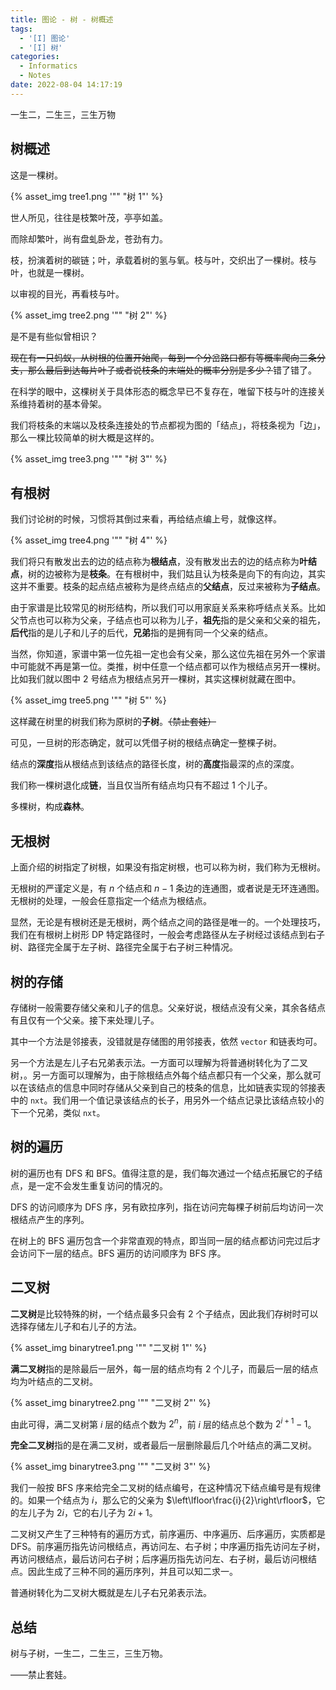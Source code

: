 ```yaml
---
title: 图论 - 树 - 树概述
tags:
  - '[I] 图论'
  - '[I] 树'
categories:
  - Informatics
  - Notes
date: 2022-08-04 14:17:19
---
```



一生二，二生三，三生万物

<!--more-->

## 树概述

这是一棵树。

{% asset_img tree1.png '"" "树 1"' %}

世人所见，往往是枝繁叶茂，亭亭如盖。

而除却繁叶，尚有盘虬卧龙，苍劲有力。

枝，扮演着树的碳链；叶，承载着树的氢与氧。枝与叶，交织出了一棵树。枝与叶，也就是一棵树。

以审视的目光，再看枝与叶。

{% asset_img tree2.png '"" "树 2"' %}

是不是有些似曾相识？

~~现在有一只蚂蚁，从树根的位置开始爬，每到一个分岔路口都有等概率爬向三条分支，那么最后到达每片叶子或者说枝条的末端处的概率分别是多少？~~错了错了。

在科学的眼中，这棵树关于具体形态的概念早已不复存在，唯留下枝与叶的连接关系维持着树的基本骨架。

我们将枝条的末端以及枝条连接处的节点都视为图的「结点」，将枝条视为「边」，那么一棵比较简单的树大概是这样的。

{% asset_img tree3.png '"" "树 3"' %}

## 有根树

我们讨论树的时候，习惯将其倒过来看，再给结点编上号，就像这样。

{% asset_img tree4.png '"" "树 4"' %}

我们将只有散发出去的边的结点称为**根结点**，没有散发出去的边的结点称为**叶结点**，树的边被称为是**枝条**。在有根树中，我们姑且认为枝条是向下的有向边，其实这并不重要。枝条的起点结点被称为是终点结点的**父结点**，反过来被称为**子结点**。

由于家谱是比较常见的树形结构，所以我们可以用家庭关系来称呼结点关系。比如父节点也可以称为父亲，子结点也可以称为儿子，**祖先**指的是父亲和父亲的祖先，**后代**指的是儿子和儿子的后代，**兄弟**指的是拥有同一个父亲的结点。

当然，你知道，家谱中第一位先祖一定也会有父亲，那么这位先祖在另外一个家谱中可能就不再是第一位。类推，树中任意一个结点都可以作为根结点另开一棵树。比如我们就以图中 2 号结点为根结点另开一棵树，其实这棵树就藏在图中。

{% asset_img tree5.png '"" "树 5"' %}

这样藏在树里的树我们称为原树的**子树**。~~（禁止套娃）~~

可见，一旦树的形态确定，就可以凭借子树的根结点确定一整棵子树。

结点的**深度**指从根结点到该结点的路径长度，树的**高度**指最深的点的深度。

我们称一棵树退化成**链**，当且仅当所有结点均只有不超过 1 个儿子。

多棵树，构成**森林**。

## 无根树

上面介绍的树指定了树根，如果没有指定树根，也可以称为树，我们称为无根树。

无根树的严谨定义是，有 $n$ 个结点和 $n-1$ 条边的连通图，或者说是无环连通图。无根树的处理，一般会任意指定一个结点为根结点。

显然，无论是有根树还是无根树，两个结点之间的路径是唯一的。一个处理技巧，我们在有根树上树形 DP 特定路径时，一般会考虑路径从左子树经过该结点到右子树、路径完全属于左子树、路径完全属于右子树三种情况。

## 树的存储

存储树一般需要存储父亲和儿子的信息。父亲好说，根结点没有父亲，其余各结点有且仅有一个父亲。接下来处理儿子。

其中一个方法是邻接表，没错就是存储图的用邻接表，依然 ``vector`` 和链表均可。

另一个方法是左儿子右兄弟表示法。一方面可以理解为将普通树转化为了二叉树，。另一方面可以理解为，由于除根结点外每个结点都只有一个父亲，那么就可以在该结点的信息中同时存储从父亲到自己的枝条的信息，比如链表实现的邻接表中的 ``nxt``。我们用一个值记录该结点的长子，用另外一个结点记录比该结点较小的下一个兄弟，类似 ``nxt``。

## 树的遍历

树的遍历也有 DFS 和 BFS。值得注意的是，我们每次通过一个结点拓展它的子结点，是一定不会发生重复访问的情况的。

DFS 的访问顺序为 DFS 序，另有欧拉序列，指在访问完每棵子树前后均访问一次根结点产生的序列。

在树上的 BFS 遍历包含一个非常直观的特点，即当同一层的结点都访问完过后才会访问下一层的结点。BFS 遍历的访问顺序为 BFS 序。

## 二叉树

**二叉树**是比较特殊的树，一个结点最多只会有 2 个子结点，因此我们存树时可以选择存储左儿子和右儿子的方法。

{% asset_img binarytree1.png '"" "二叉树 1"' %}

**满二叉树**指的是除最后一层外，每一层的结点均有 2 个儿子，而最后一层的结点均为叶结点的二叉树。

{% asset_img binarytree2.png '"" "二叉树 2"' %}

由此可得，满二叉树第 $i$ 层的结点个数为 $2^n$，前 $i$ 层的结点总个数为 $2^{i+1}-1$。

**完全二叉树**指的是在满二叉树，或者最后一层删除最后几个叶结点的满二叉树。

{% asset_img binarytree3.png '"" "二叉树 3"' %}

我们一般按 BFS 序来给完全二叉树的结点编号，在这种情况下结点编号是有规律的。如果一个结点为 $i$，那么它的父亲为 $\left\lfloor\frac{i}{2}\right\rfloor$，它的左儿子为 $2i$，它的右儿子为 $2i+1$。

二叉树又产生了三种特有的遍历方式，前序遍历、中序遍历、后序遍历，实质都是 DFS。前序遍历指先访问根结点，再访问左、右子树；中序遍历指先访问左子树，再访问根结点，最后访问右子树；后序遍历指先访问左、右子树，最后访问根结点。因此生成了三种不同的遍历序列，并且可以知二求一。

普通树转化为二叉树大概就是左儿子右兄弟表示法。

## 总结

树与子树，一生二，二生三，三生万物。

——禁止套娃。
